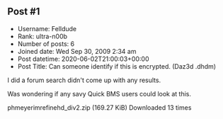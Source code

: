 ## Post #1
- Username: Felldude
- Rank: ultra-n00b
- Number of posts: 6
- Joined date: Wed Sep 30, 2009 2:34 am
- Post datetime: 2020-06-02T21:00:03+00:00
- Post Title: Can someone identify if this is encrypted. (Daz3d .dhdm)

I did a forum search didn't come up with any results.

Was wondering if any savy Quick BMS users could look at this.


 phmeyerimrefinehd_div2.zip
(169.27 KiB) Downloaded 13 times
